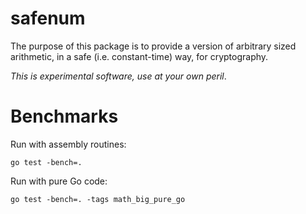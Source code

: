 # safenum

The purpose of this package is to provide a version of arbitrary sized
arithmetic, in a safe (i.e. constant-time) way, for cryptography.

*This is experimental software, use at your own peril*.


# Benchmarks

Run with assembly routines:

```
go test -bench=.
```

Run with pure Go code:

```
go test -bench=. -tags math_big_pure_go
```
